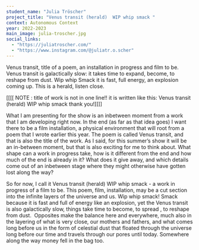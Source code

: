 ```yaml
---
student_name: "Julia Tröscher"
project_title: "Venus transit (herald)  WIP whip smack "
context: Autonomous Context
year: 2022-2023
main_image: julia-troscher.jpg
social_links:
  - "https://juliatroscher.com/"
  - "https://www.instagram.com/@juliatr.o.scher"
---
```


Venus transit, title of a poem, an installation in progress and film to be. Venus transit is galactically slow: it takes time to expand, become, to reshape from dust. Wip whip Smack it is fast, full energy, an explosion coming up. This is a herald, listen close.


[[[[ NOTE : title of work is not in one line!! it is written like this: 
Venus transit (herald) 
WIP whip smack 
 thank you!]]]]


What I am presenting for the show is an inbetween moment from a work that I am developing right now. In the end (as far as that idea goes) I want there to be a film installation, a physical environment that will root from a poem that I wrote earlier this year. The poem is called Venus transit, and that is also the title of the work. As I said, for this summer’s show it will be an in-between moment, but that is also exciting for me to think about. What shape can a work in progress take, how is it different from the end and how much of the end is already in it? What does it give away, and which details come out of an inbetween stage where they might otherwise have gotten lost along the way?

So for now, I call it Venus transit (herald) WIP whip smack - a work in progress of a film to be. This poem, film, installation, may be a cut section into the infinite layers of the universe and us. Wip whip smack! Smack because it is fast and full of energy like an explosion, yet the Venus transit is also galactically slow, things take time to become, to spread , to reshape from dust. 
Opposites make the balance here and everywhere, much also in the layering of what is very close, our mothers and fathers, and what comes long before us in the form of celestial dust that floated through the universe long before our time and travels through our pores until today. Somewhere along the way money fell in the bag too.